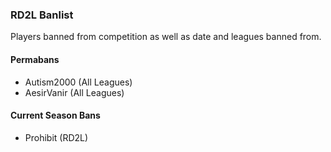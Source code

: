 <div class="content container">
    <div class="row">
        <h3>RD2L Banlist</h3>
        <p>
            Players banned from competition as well as date and leagues banned from.
        </p>
        <h4>Permabans</h4>
        <ul>
            <li>Autism2000 (All Leagues)</li>
            <li>AesirVanir (All Leagues)</li>
        </ul>
        <h4>Current Season Bans</h4>
        <ul>
            <li>Prohibit (RD2L)</li>
        </ul>
